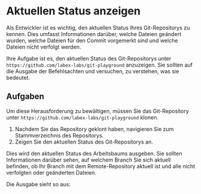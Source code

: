 # Aktuellen Status anzeigen

Als Entwickler ist es wichtig, den aktuellen Status Ihres Git-Repositorys zu kennen. Dies umfasst Informationen darüber, welche Dateien geändert wurden, welche Dateien für den Commit vorgemerkt sind und welche Dateien nicht verfolgt werden.

Ihre Aufgabe ist es, den aktuellen Status des Git-Repositorys unter `https://github.com/labex-labs/git-playground` anzuzeigen. Sie sollten auf die Ausgabe der Befehlsachten und versuchen, zu verstehen, was sie bedeutet.

## Aufgaben

Um diese Herausforderung zu bewältigen, müssen Sie das Git-Repository unter `https://github.com/labex-labs/git-playground` klonen.

1. Nachdem Sie das Repository geklont haben, navigieren Sie zum Stammverzeichnis des Repositorys.
2. Zeigen Sie den aktuellen Status des Git-Repositorys an.

Dies wird den aktuellen Status des Arbeitsbaums ausgeben. Sie sollten Informationen darüber sehen, auf welchem Branch Sie sich aktuell befinden, ob Ihr Branch mit dem Remote-Repository aktuell ist und alle nicht verfolgten oder geänderten Dateien.

Die Ausgabe sieht so aus:

```shell

```
